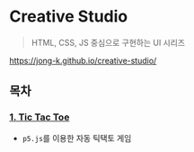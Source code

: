 # Creative Studio
> HTML, CSS, JS 중심으로 구현하는 UI 시리즈

https://jong-k.github.io/creative-studio/

## 목차
### [1. Tic Tac Toe](https://jong-k.github.io/creative-studio/p5/tictactoe.html)
- `p5.js`를 이용한 자동 틱택토 게임